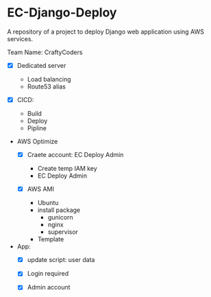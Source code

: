 # EC-Django-Deploy
A repository of a project to deploy Django web application using AWS services.

Team Name: CraftyCoders

- [x] Dedicated server
  - Load balancing
  - Route53 alias

- [x] CICD:
  - Build
  - Deploy
  - Pipline
  
- AWS Optimize
  - [x] Craete account: EC Deploy Admin
    - Create temp IAM key
    - EC Deploy Admin
  
  - [x] AWS AMI
    - Ubuntu
    - install package
      - gunicorn
      - nginx
      - supervisor
    - Template

- App:
  - [x] update script: user data
  - [x] Login required
  - [x] Admin account
  